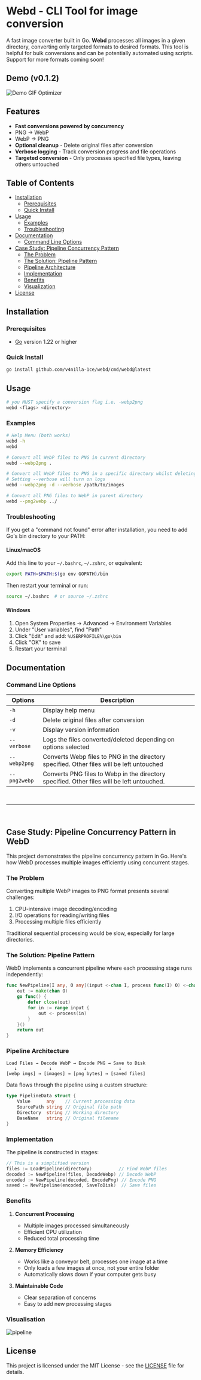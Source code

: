 # Webd - CLI Tool for image conversion

A fast image converter built in Go. **Webd** processes all images in a given directory, converting only targeted formats to desired formats. This tool is helpful for bulk conversions and can be potentially automated using scripts. Support for more formats coming soon!

## Demo (v0.1.2)
![Demo GIF Optimizer](https://github.com/user-attachments/assets/cacbc04c-ec69-4641-a786-783877359a5f)


## Features

- **Fast conversions powered by concurrency**
- PNG → WebP
- WebP → PNG
- **Optional cleanup** - Delete original files after conversion
- **Verbose logging** - Track conversion progress and file operations
- **Targeted conversion** - Only processes specified file types, leaving others untouched

## Table of Contents

- [Installation](#installation)
  - [Prerequisites](#prerequisites)
  - [Quick Install](#quick-install)
- [Usage](#usage)
  - [Examples](#examples)
  - [Troubleshooting](#troubleshooting)
- [Documentation](#documentation)
  - [Command Line Options](#command-line-options)
- [Case Study: Pipeline Concurrency Pattern](#case-study-pipeline-concurrency-pattern-in-webd)
  - [The Problem](#the-problem)
  - [The Solution: Pipeline Pattern](#the-solution-pipeline-pattern)
  - [Pipeline Architecture](#pipeline-architecture)
  - [Implementation](#implementation)
  - [Benefits](#benefits)
  - [Visualization](#visualisation)
- [License](#license)

## Installation

### Prerequisites

- [Go](https://golang.org/doc/install) version 1.22 or higher

### Quick Install

```bash
go install github.com/v4n1lla-1ce/webd/cmd/webd@latest
```

## Usage

```bash
# you MUST specify a conversion flag i.e. -webp2png
webd <flags> <directory>
```

### Examples

```bash
# Help Menu (both works)
webd -h
webd

# Convert all WebP files to PNG in current directory
webd --webp2png .

# Convert all WebP files to PNG in a specific directory whilst deleting all original files
# Setting --verbose will turn on logs
webd --webp2png -d --verbose /path/to/images

# Convert all PNG files to WebP in parent directory
webd --png2webp ../
```

### Troubleshooting

If you get a "command not found" error after installation, you need to add Go's bin directory to your PATH:

#### Linux/macOS

Add this line to your `~/.bashrc`, `~/.zshrc`, or equivalent:

```bash
export PATH=$PATH:$(go env GOPATH)/bin
```

Then restart your terminal or run:

```bash
source ~/.bashrc  # or source ~/.zshrc
```

#### Windows

1. Open System Properties → Advanced → Environment Variables
2. Under "User variables", find "Path"
3. Click "Edit" and add: `%USERPROFILE%\go\bin`
4. Click "OK" to save
5. Restart your terminal

## Documentation

### Command Line Options

| Options      | Description                                                                                |
| ------------ | ------------------------------------------------------------------------------------------ |
| `-h`         | Display help menu                                                                          |
| `-d`         | Delete original files after conversion                                                     |
| `-v`         | Display version information                                                                |
| `--verbose`  | Logs the files converted/deleted depending on options selected                             |
| `--webp2png` | Converts Webp files to PNG in the directory specified. Other files will be left untouched  |
| `--png2webp` | Converts PNG files to Webp in the directory specified. Other files will be left untouched. |

<br>

---

<br>

## Case Study: Pipeline Concurrency Pattern in WebD

This project demonstrates the pipeline concurrency pattern in Go. Here's how WebD processes multiple images efficiently using concurrent stages.

### The Problem

Converting multiple WebP images to PNG format presents several challenges:

1. CPU-intensive image decoding/encoding
2. I/O operations for reading/writing files
3. Processing multiple files efficiently

Traditional sequential processing would be slow, especially for large directories.

### The Solution: Pipeline Pattern

WebD implements a concurrent pipeline where each processing stage runs independently:

```go
func NewPipeline[I any, O any](input <-chan I, process func(I) O) <-chan O {
    out := make(chan O)
    go func() {
        defer close(out)
        for in := range input {
            out <- process(in)
        }
    }()
    return out
}
```

### Pipeline Architecture

```
Load Files → Decode WebP → Encode PNG → Save to Disk
   ↓            ↓            ↓            ↓
[webp imgs] → [images] → [png bytes] → [saved files]
```

Data flows through the pipeline using a custom structure:

```go
type PipelineData struct {
    Value      any    // Current processing data
    SourcePath string // Original file path
    Directory  string // Working directory
    BaseName   string // Original filename
}
```

### Implementation

The pipeline is constructed in stages:

```go
// This is a simplified version
files := LoadPipeline(directory)          // Find WebP files
decoded := NewPipeline(files, DecodeWebp) // Decode WebP
encoded := NewPipeline(decoded, EncodePng) // Encode PNG
saved := NewPipeline(encoded, SaveToDisk)  // Save files
```

### Benefits

1. **Concurrent Processing**

   - Multiple images processed simultaneously
   - Efficient CPU utilization
   - Reduced total processing time

2. **Memory Efficiency**

   - Works like a conveyor belt, processes one image at a time
   - Only loads a few images at once, not your entire folder
   - Automatically slows down if your computer gets busy

3. **Maintainable Code**
   - Clear separation of concerns
   - Easy to add new processing stages

### Visualisation

![pipeline](https://github.com/user-attachments/assets/95d7011a-b7bf-4ee8-8919-5e9af506a768)

## License

This project is licensed under the MIT License - see the [LICENSE](LICENSE) file for details.

